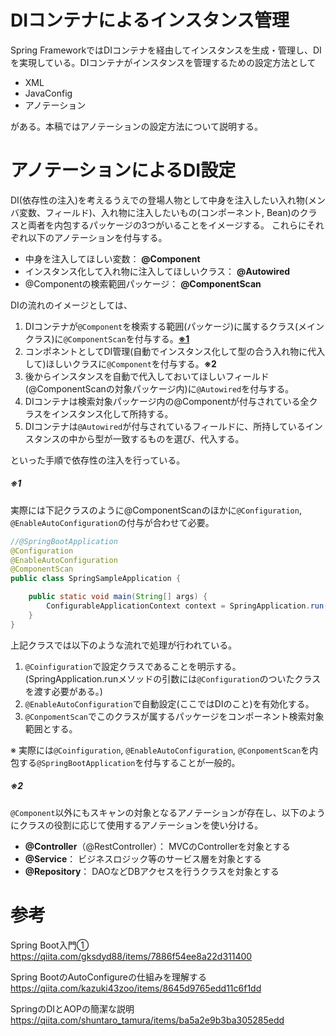 # DIコンテナによるインスタンス管理

Spring FrameworkではDIコンテナを経由してインスタンスを生成・管理し、DIを実現している。DIコンテナがインスタンスを管理するための設定方法として

- XML
- JavaConfig
- アノテーション

がある。本稿ではアノテーションの設定方法について説明する。



# アノテーションによるDI設定
DI(依存性の注入)を考えるうえでの登場人物として中身を注入したい入れ物(メンバ変数、フィールド)、入れ物に注入したいもの(コンポーネント, Bean)のクラスと両者を内包するパッケージの3つがいることをイメージする。
これらにそれぞれ以下のアノテーションを付与する。

- 中身を注入してほしい変数： **@Component**
- インスタンス化して入れ物に注入してほしいクラス： **@Autowired**
- @Componentの検索範囲パッケージ： **@ComponentScan**

DIの流れのイメージとしては、
1. DIコンテナが`@Component`を検索する範囲(パッケージ)に属するクラス(メインクラス)に`@ComponentScan`を付与する。[**※1**](#※1)
1. コンポネントとしてDI管理(自動でインスタンス化して型の合う入れ物に代入して)ほしいクラスに`@Component`を付与する。**※2**
1. 後からインスタンスを自動で代入しておいてほしいフィールド(@ComponentScanの対象パッケージ内)に`@Autowired`を付与する。
1. DIコンテナは検索対象パッケージ内の@Componentが付与されている全クラスをインスタンス化して所持する。
1. DIコンテナは`@Autowired`が付与されているフィールドに、所持しているインスタンスの中から型が一致するものを選び、代入する。

といった手順で依存性の注入を行っている。

##### **※1** 
実際には下記クラスのように@ComponentScanのほかに`@Configuration`, `@EnableAutoConfiguration`の付与が合わせて必要。
   
```java
//@SpringBootApplication
@Configuration
@EnableAutoConfiguration
@ComponentScan
public class SpringSampleApplication {

    public static void main(String[] args) {
        ConfigurableApplicationContext context = SpringApplication.run(SpringSampleApplication.class, args);
    }
}
```

上記クラスでは以下のような流れで処理が行われている。
1. `@Coinfiguration`で設定クラスであることを明示する。(SpringApplication.runメソッドの引数には`@Configuration`のついたクラスを渡す必要がある。)
1. `@EnableAutoConfiguration`で自動設定(ここではDIのこと)を有効化する。
1. `@ConpomentScan`でこのクラスが属するパッケージをコンポーネント検索対象範囲とする。

※ 実際には`@Coinfiguration`, `@EnableAutoConfiguration`, `@ConpomentScan`を内包する`@SpringBootApplication`を付与することが一般的。

##### **※2** 
`@Component`以外にもスキャンの対象となるアノテーションが存在し、以下のようにクラスの役割に応じて使用するアノテーションを使い分ける。
- **@Controller**（@RestController）： MVCのControllerを対象とする
- **@Service**： ビジネスロジック等のサービス層を対象とする
- **@Repository**： DAOなどDBアクセスを行うクラスを対象とする

# 参考
Spring Boot入門①  
https://qiita.com/gksdyd88/items/7886f54ee8a22d311400

Spring BootのAutoConfigureの仕組みを理解する  
https://qiita.com/kazuki43zoo/items/8645d9765edd11c6f1dd

SpringのDIとAOPの簡潔な説明  
https://qiita.com/shuntaro_tamura/items/ba5a2e9b3ba305285edd
